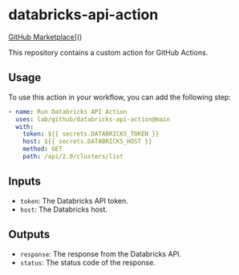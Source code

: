 # databricks-api-action

[GitHub Marketplace](https://img.shields.io/badge/Marketplace-Databricks%20API%20Action-blue?logo=github)]()


This repository contains a custom action for GitHub Actions.

## Usage

To use this action in your workflow, you can add the following step:

```yaml
- name: Run Databricks API Action
  uses: lab/github/databricks-api-action@main
  with:
    token: ${{ secrets.DATABRICKS_TOKEN }}
    host: ${{ secrets.DATABRICKS_HOST }}
    method: GET
    path: /api/2.0/clusters/list
```

## Inputs

- `token`: The Databricks API token.
- `host`: The Databricks host.

## Outputs

- `response`: The response from the Databricks API.
- `status`: The status code of the response.
